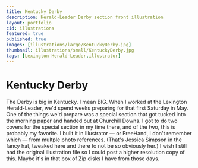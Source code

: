 ```yaml
---
title: Kentucky Derby
description: Herald-Leader Derby section front illustration
layout: portfolio
cid: illustrations
featured: true
published: true
images: [illustrations/large/KentuckyDerby.jpg]
thumbnail: illustrations/small/KentuckyDerby.jpg
tags: [Lexington Herald-Leader,illustrator]
---
```


# Kentucky Derby

The Derby is big in Kentucky. I mean BIG. When I worked at the Lexington Herald-Leader, we'd spend weeks preparing for that first Saturday in May. One of the things we'd prepare was a special section that got tucked into the morning paper and handed out at Churchill Downs. I got to do two covers for the special section in my time there, and of the two, this is probably my favorite. I built it in Illustrator — or FreeHand, I don't remember which — from multple photo references. (That's Jessica Simpson in the fancy hat, tweaked here and there to not be so obviously her.) I wish I still had the original illustration file so I could post a higher resolution copy of this. Maybe it's in that box of Zip disks I have from those days.

